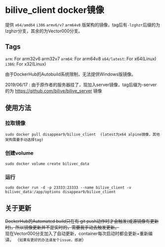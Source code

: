 # bilive_client docker镜像

提供 `x64/amd64` `i386` `armv6/v7` `arm64v8` 版架构的镜像，tag后有`-lzghzr`后缀的为lzghzr分支，其余的为Vector000分支。  

## Tags

`arm`: For arm32v6 arm32v7
`arm64`: For arm64v8
`x64/latest`: For x64(Linux)
`i386`: For x32(Linux)

由于DockerHub的Autobuild系统限制，无法提供Windows版镜像。

2019/06/17 : 由于原作者的服务器挂了，现加入server镜像，tag后缀为-server的为 https://github.com/bilive/bilive_server 镜像

## 使用方法  

### 拉取镜像  

    sudo docker pull disappear9/bilive_client  (latest为x64 alpine镜像，其他架构需要手动选择tag)
### 创建volume  

    sudo docker volume create bilivec_data
### 运行  

    sudo docker run -d -p 23333:23333 --name bilive_client -v bilivec_data:/app/options disappear9/bilive_client

## 关于更新  

<del>DockerHub的Automated build只在有 git push动作时才会触发(或源镜像有更新时)，所以镜像更新并不是实时的，需要我手动去触发更新。</del>  
现在Vector000分支加入了自动更新，container每次启动时都会更新+重新编译。
（`如果有更好的办法请发个issue，感谢`）
